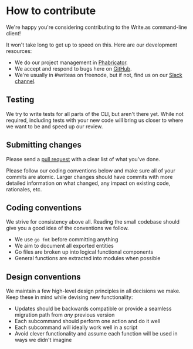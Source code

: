 # How to contribute

We're happy you're considering contributing to the Write.as command-line client!

It won't take long to get up to speed on this. Here are our development resources:

* We do our project management in [Phabricator](https://phabricator.write.as/tag/write.as_cli/).
* We accept and respond to bugs here on [GitHub](https://github.com/writeas/writeas-cli/issues).
* We're usually in #writeas on freenode, but if not, find us on our [Slack channel](http://slack.write.as).

## Testing

We try to write tests for all parts of the CLI, but aren't there yet. While not required, including tests with your new code will bring us closer to where we want to be and speed up our review.

## Submitting changes

Please send a [pull request](https://github.com/writeas/writeas-cli/compare) with a clear list of what you've done.

Please follow our coding conventions below and make sure all of your commits are atomic. Larger changes should have commits with more detailed information on what changed, any impact on existing code, rationales, etc.

## Coding conventions

We strive for consistency above all. Reading the small codebase should give you a good idea of the conventions we follow.

* We use `go fmt` before committing anything
* We aim to document all exported entities
* Go files are broken up into logical functional components
* General functions are extracted into modules when possible

## Design conventions

We maintain a few high-level design principles in all decisions we make. Keep these in mind while devising new functionality:

* Updates should be backwards compatible or provide a seamless migration path from *any* previous version
* Each subcommand should perform one action and do it well
* Each subcommand will ideally work well in a script
* Avoid clever functionality and assume each function will be used in ways we didn't imagine
